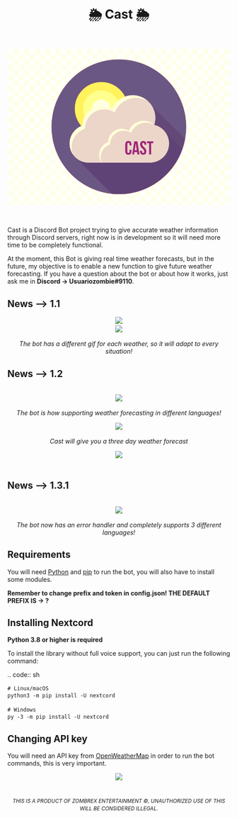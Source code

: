 <h1 align="center">🌦️ Cast 🌦️</h1>
<br/>
<p align="center">
<img src="https://github.com/usuariozombie/Cast/blob/master/icon.png" width=500>
</p>

<br/>
<p>Cast is a Discord Bot project trying to give accurate weather information through Discord servers, right now is in development so it will need more time to be completely functional.</p>

<p> At the moment, this Bot is giving real time weather forecasts, but in the future, my objective is to enable a new function to give future weather forecasting. If you have a question about the bot or about how it works, just ask me in <b>Discord -> Usuariozombie#9110</b>.</p>

News --> 1.1
-------------------
<div align="center">
<img src="https://media.discordapp.net/attachments/931640602490187866/1044673942742388796/image.png?width=500&height=400">
</div>
<div align="center">
<img src="https://media.discordapp.net/attachments/931640602490187866/1044674429424238622/image.png?width=500&height=400">
</div>
<p align="center"><i>The bot has a different gif for each weather, so it will adapt to every situation!</i></p>

News --> 1.2
-------------------
<br/>
<div align="center">
<img src="https://media.discordapp.net/attachments/931640602490187866/1044999020017369180/image.png">
</div>
<p align="center"><i>The bot is how supporting weather forecasting in different languages!</i></p>
<div align="center">
<img src="https://media.discordapp.net/attachments/931640602490187866/1045004541965369374/image.png">
</div>
<p align="center"><i>Cast will give you a three day weather forecast</i></p>
<div align="center">
<img src="https://media.discordapp.net/attachments/931640602490187866/1045004818407755816/image.png">
</div>
<br/>

News --> 1.3.1
-------------------
<br/>
<div align="center">
<img src="https://cdn.discordapp.com/attachments/931640602490187866/1047309715664814151/image.png">
</div>
<p align="center"><i>The bot now has an error handler and completely supports 3 different languages!</i></p>

Requirements
------------

You will need [Python](https://www.python.org/downloads) and [pip](https://pip.pypa.io/en/stable/) to run the bot, you will also have to install some modules.

<b>Remember to change prefix and token in config.json! THE DEFAULT PREFIX IS -> ?</b>

Installing Nextcord
-------------------

**Python 3.8 or higher is required**

To install the library without full voice support, you can just run the following command:

.. code:: sh

    # Linux/macOS
    python3 -m pip install -U nextcord

    # Windows
    py -3 -m pip install -U nextcord


Changing API key
-------------------
You will need an API key from [OpenWeatherMap](https://openweathermap.org/api) in order to run the bot commands, this is very important.

<div align="center">
<img src="https://media.discordapp.net/attachments/931640602490187866/1044679643204157470/image.png?width=935&height=468">
</div>

<br/>
<br/>
<div align="center">
<i><small>THIS IS A PRODUCT OF ZOMBREX ENTERTAINMENT ©, UNAUTHORIZED USE OF THIS WILL BE CONSIDERED ILLEGAL.</small></i>
</div>

